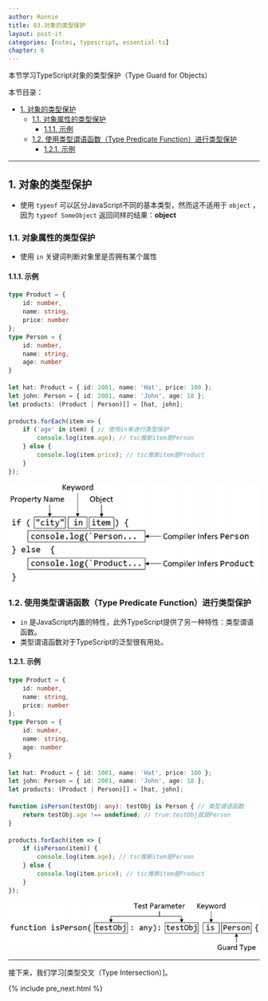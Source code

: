 ```yaml
---
author: Ronnie
title: 03.对象的类型保护
layout: post-it
categories: [notes, typescript, essential-ts]
chapter: 6
---
```


<!-- # 对象的类型保护（Type Guard for Objects） -->
本节学习TypeScript对象的类型保护（Type Guard for Objects）

本节目录：
<!-- TOC -->

- [1. 对象的类型保护](#1-对象的类型保护)
    - [1.1. 对象属性的类型保护](#11-对象属性的类型保护)
        - [1.1.1. 示例](#111-示例)
    - [1.2. 使用类型谓语函数（Type Predicate Function）进行类型保护](#12-使用类型谓语函数type-predicate-function进行类型保护)
        - [1.2.1. 示例](#121-示例)

<!-- /TOC -->

---

## 1. 对象的类型保护
- 使用 `typeof` 可以区分JavaScript不同的基本类型，然而这不适用于 `object` ，因为 `typeof SomeObject` 返回同样的结果：**object**

### 1.1. 对象属性的类型保护
- 使用 `in` 关键词判断对象里是否拥有某个属性

#### 1.1.1. 示例

```typescript
type Product = {
    id: number,
    name: string,
    price: number
};
type Person = {
    id: number,
    name: string,
    age: number
}

let hat: Product = { id: 1001, name: 'Hat', price: 100 };
let john: Person = { id: 2001, name: 'John', age: 18 };
let products: (Product | Person)[] = [hat, john];

products.forEach(item => {
    if ('age' in item) { // 使用in来进行类型保护
        console.log(item.age); // tsc推断item是Person
    } else {
        console.log(item.price); // tsc推断item是Product
    }
});
```

![typeguard_for_properties](/assets/images/TypeScript学习笔记/Essential-TypeScript/typeguard_for_properties.png)

### 1.2. 使用类型谓语函数（Type Predicate Function）进行类型保护
- `in` 是JavaScript内置的特性，此外TypeScript提供了另一种特性：类型谓语函数。
- 类型谓语函数对于TypeScript的泛型很有用处。

#### 1.2.1. 示例

```typescript
type Product = {
    id: number,
    name: string,
    price: number
};
type Person = {
    id: number,
    name: string,
    age: number
}

let hat: Product = { id: 1001, name: 'Hat', price: 100 };
let john: Person = { id: 2001, name: 'John', age: 18 };
let products: (Product | Person)[] = [hat, john];

function isPerson(testObj: any): testObj is Person { // 类型谓语函数
    return testObj.age !== undefined; // true:testObj就是Person
}

products.forEach(item => {
    if (isPerson(item)) {
        console.log(item.age); // tsc推断item是Person
    } else {
        console.log(item.price); // tsc推断item是Product
    }
});
```

![type_predicate_function](/assets/images/TypeScript学习笔记/Essential-TypeScript/type_predicate_function.png)

---

接下来，我们学习[类型交叉（Type Intersection）]。

{% include pre_next.html %}
